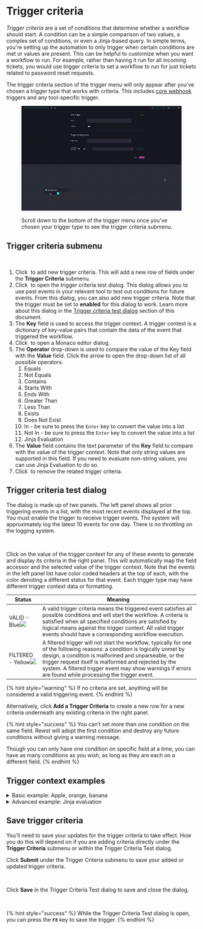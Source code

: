 # Trigger criteria

_Trigger criteria_ are a set of conditions that determine whether a workflow should start. A condition can be a simple comparison of two values, a complex set of conditions, or even a Jinja-based query. In simple terms, you're setting up the automation to only trigger when certain conditions are met or values are present.  This can be helpful to customize when you want a workflow to run. For example, rather than having it run for all incoming tickets, you would use trigger criteria to set a workflow to run for just tickets related to password reset requests.

The trigger criteria section of the trigger menu will only appear after you've chosen a trigger type that works with criteria. This includes [core webhook](./#core-webhook) triggers and any tool-specific trigger.

<figure><img src="../../../.gitbook/assets/trigger criteria menu.gif" alt="An animated image of the user choosing a trigger typed ConnectWise PSA. As the user clicks, a new section of the menu appears titled &#x27;Trigger Criteria.&#x27; The test is white on a dark blue screen."><figcaption><p>Scroll down to the bottom of the trigger menu once you've chosen your trigger type to see the trigger criteria submenu.</p></figcaption></figure>

## Trigger criteria submenu

<figure><img src="../../../.gitbook/assets/from-trigger-criteria-form.png" alt=""><figcaption></figcaption></figure>

1. Click <img src="../../../.gitbook/assets/Screenshot 2025-03-13 at 6.14.27 PM (2).png" alt="" data-size="line"> to add new trigger criteria. This will add a new row of fields under the **Trigger Criteria** submenu.
2. Click <img src="../../../.gitbook/assets/Screenshot 2025-07-01 at 2.31.37 PM.png" alt="" data-size="line"> to open the trigger criteria test dialog. This dialog allows you to use past events in your relevant tool to test out conditions for future events.  From this dialog, you can also add new trigger criteria. Note that the trigger must be set to **enabled** for this dialog to work. Learn more about this dialog in the [Trigger criteria test dialog](trigger-criteria.md#trigger-criteria-test-dialog) section of this document.
3. The **Key** field is used to access the trigger context. A trigger context is a dictionary of key-value pairs that contain the data of the event that triggered the workflow.&#x20;
4. Click <img src="../../../.gitbook/assets/Screenshot 2025-07-07 at 12.53.22 PM.png" alt="" data-size="line"> to open a Monaco editor dialog.
5. The **Operator** drop-down is used to compare the value of the Key field with the **Value** field. Click the arrow to open the drop-down list of all possible operators.&#x20;
   1. Equals
   2. Not Equals
   3. Contains
   4. Starts With
   5. Ends With
   6. Greater Than
   7. Less Than
   8. Exists
   9. Does Not Exist
   10. In - be sure to press the `Enter` key to convert the value into a list
   11. Not In - be sure to press the `Enter` key to convert the value into a list
   12. Jinja Evaluation
6. The **Value** field contains the text parameter of the **Key** field to compare with the value of the trigger context. Note that only string values are supported in this field. If you need to evaluate non-string values, you can use Jinja Evaluation to do so.&#x20;
7. Click <img src="../../../.gitbook/assets/Screenshot 2025-07-01 at 2.37.21 PM.png" alt="" data-size="line"> to remove the related trigger criteria.

## Trigger criteria test dialog&#x20;

The dialog is made up of two panels. The left panel shows all prior triggering events in a list, with the most recent events displayed at the top. You must enable the trigger to receive trigger events. The system will approximately log the latest 10 events for one day. There is no throttling on the logging system.&#x20;

<figure><img src="../../../.gitbook/assets/Screenshot 2025-07-08 at 5.13.06 PM.png" alt=""><figcaption></figcaption></figure>

Click on the value of the trigger context for any of these events to generate and display its criteria in the right panel. This will automatically map the field accessor and the selected value of the trigger context. Note that the events in the left panel list have color coded headers at the top of each, with the color denoting a different status for that event. Each trigger type may have different trigger context data or formatting.

| Status                                                                                    | Meaning                                                                                                                                                                                                                                                                                                                                                   |
| ----------------------------------------------------------------------------------------- | --------------------------------------------------------------------------------------------------------------------------------------------------------------------------------------------------------------------------------------------------------------------------------------------------------------------------------------------------------- |
| VALID  - Blue![](<../../../.gitbook/assets/Screenshot 2025-07-01 at 2.56.30 PM.png>)      | A valid trigger criteria means the triggered event satisfies all possible conditions and will start the workflow. A criteria is satisfied when all specified conditions are satisfied by logical means against the trigger context. All valid trigger events should have a corresponding workflow execution.                                              |
| FILTERED  - Yellow![](<../../../.gitbook/assets/Screenshot 2025-07-01 at 2.57.03 PM.png>) | A filtered trigger will not start the workflow, typically for one of the following reasons: a condition is logically unmet by design, a condition is malformed and unparseable, or the trigger request itself is malformed and rejected by the system. A filtered trigger event may show warnings if errors are found while processing the trigger event. |

{% hint style="warning" %}
If no criteria are set, anything will be considered a valid triggering event.
{% endhint %}

Alternatively, click **Add a Trigger Criteria** to create a new row for a new criteria underneath any existing criteria in the right panel.&#x20;

{% hint style="success" %}
You can’t set more than one condition on the same field. Rewst will adopt the first condition and destroy any future conditions without giving a warning message.&#x20;

Though you can only have one condition on specific field at a time, you can have as many conditions as you wish, as long as they are each on a different field.
{% endhint %}

## Trigger context examples

<details>

<summary>Basic example: Apple, orange, banana</summary>

In plain speak, we want to set the criteria to be that a fruit is an apple, where all possible fruits are apple, orange and banana. The price of the apple is $1.99.  The colors corresponding to each type of the fruits are red, orange, and yellow respectively.

Now let's look at it in Rewst. Given the following trigger context:

```javascript
{
    fruit: "apple",
    fruits: ["APPLE", "orange", "banana"],
    price: 1.99,
    types: {
        colors: ["red", "orange", "yellow"],
    }
}
```

The following trigger criteria will be valid, and match our statement:

<figure><img src="../../../.gitbook/assets/examples-1.png" alt=""><figcaption></figcaption></figure>

* For this example, note that while you could have each of the types of fruits with an operator of Equals and the value set to the entire text name of each fruit, using the alternative operators such as contains, Starts With and Ends With allow you to pull in more results for your criteria. If you only know that the domain you want to act as a trigger ends in co.uk, you could use an operator other than Equals, to pull in results that contain those few letters rather than requiring it to match an entire address' exact text.
* The field accessor uses dot notation to access the value in the trigger context: apple = fruits,0, orange = fruits.1, banana = fruits.2, etc.&#x20;
* If you are making use of the In or Not In operator, be sure to press the **Enter** key to convert the value into a list.

- You can't have identical field accessors in the same trigger criteria, with the exception of Jinja criteria.
- We make use of simple Python operators to compare the values of the trigger context and the field value. For more information, please refer to the [Python Operators](https://www.w3schools.com/python/python_operators.asp)
- Default conditions are And conditions. If you want to use Or conditions, you can use the Jinja criteria. Please see the advanced examples below.

</details>

<details>

<summary>Advanced example: Jinja evaluation</summary>

Given the following trigger context:

```javascript
{
    fruit: "apple",
    fruits: ["APPLE", "orange", "banana"],
    price: 1.99,
    types: {
        colors: ["red", "orange", "yellow"],
    }
}
```

The following Jinja evaluation will be valid:

```jinja2
{{ CTX.fruit == 'apple' or CTX.price < 2 }}
```

Jinja evaulations do not require a field accessor, and the entire trigger context is available under the CTX variable.

</details>

## Save trigger criteria

You'll need to save your updates for the trigger criteria to take effect. How you do this will depend on if you are adding criteria directly under the **Trigger Criteria** submenu or within the Trigger Criteria Test dialog.

Click **Submit** under the Trigger Criteria submenu to save your added or updated trigger criteria.&#x20;

<figure><img src="../../../.gitbook/assets/Screenshot 2025-07-11 at 2.35.39 PM.png" alt=""><figcaption></figcaption></figure>

Click **Save** in the Trigger Criteria Test dialog to save and close the dialog.&#x20;

<figure><img src="../../../.gitbook/assets/Screenshot 2025-07-11 at 2.36.53 PM.png" alt="" width="375"><figcaption></figcaption></figure>

{% hint style="success" %}
While the Trigger Criteria Test dialog is open, you can press the **`F8`** key to save the trigger.
{% endhint %}
